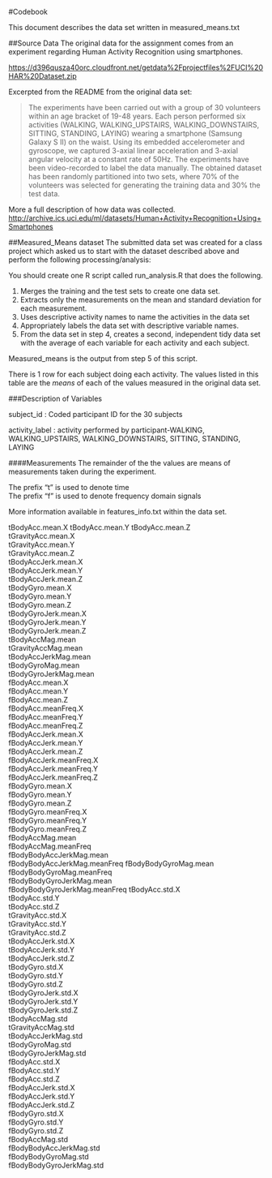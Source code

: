 #Codebook

This document describes the data set written in measured_means.txt

##Source Data 
The original data for the assignment comes from an experiment regarding Human Activity Recognition using smartphones.  

https://d396qusza40orc.cloudfront.net/getdata%2Fprojectfiles%2FUCI%20HAR%20Dataset.zip

Excerpted from the README from the original data set:
>The experiments have been carried out with a group of 30 volunteers within an age bracket of 19-48 years. Each person performed six activities (WALKING, WALKING_UPSTAIRS, WALKING_DOWNSTAIRS, SITTING, STANDING, LAYING) wearing a smartphone (Samsung Galaxy S II) on the waist. Using its embedded accelerometer and gyroscope, we captured 3-axial linear acceleration and 3-axial angular velocity at a constant rate of 50Hz. The experiments have been video-recorded to label the data manually. The obtained dataset has been randomly partitioned into two sets, where 70% of the volunteers was selected for generating the training data and 30% the test data. 

More a full description of how data was collected.
http://archive.ics.uci.edu/ml/datasets/Human+Activity+Recognition+Using+Smartphones 

##Measured_Means dataset
The submitted data set was created for a class project which asked us to start with the dataset described above and perform the following processing/analysis:

You should create one R script called run_analysis.R that does the following. 
1.  Merges the training and the test sets to create one data set.
2.  Extracts only the measurements on the mean and standard deviation for each measurement. 
3.  Uses descriptive activity names to name the activities in the data set
4.  Appropriately labels the data set with descriptive variable names. 
5.  From the data set in step 4, creates a second, independent tidy data set with the average of each variable for each activity and each subject.

Measured_means is the output from step 5 of this script.

There is 1 row for each subject doing each activity.  The values listed in this table are the *means* of each of the values measured in the original data set.

###Description of Variables


subject_id                  : Coded participant ID for the 30 subjects

activity_label              : activity performed by participant-WALKING, WALKING_UPSTAIRS, WALKING_DOWNSTAIRS, SITTING, STANDING, LAYING

####Measurements
The remainder of the the values are means of measurements taken during the experiment.  

  The prefix “t” is used to denote time  
  The prefix “f” is used to denote frequency domain signals

More information available in features_info.txt within the data set.

tBodyAcc.mean.X
tBodyAcc.mean.Y
tBodyAcc.mean.Z             
tGravityAcc.mean.X           
tGravityAcc.mean.Y           
tGravityAcc.mean.Z           
tBodyAccJerk.mean.X          
tBodyAccJerk.mean.Y          
tBodyAccJerk.mean.Z          
tBodyGyro.mean.X             
tBodyGyro.mean.Y             
tBodyGyro.mean.Z             
tBodyGyroJerk.mean.X         
tBodyGyroJerk.mean.Y         
tBodyGyroJerk.mean.Z         
tBodyAccMag.mean             
tGravityAccMag.mean          
tBodyAccJerkMag.mean         
tBodyGyroMag.mean            
tBodyGyroJerkMag.mean        
fBodyAcc.mean.X              
fBodyAcc.mean.Y              
fBodyAcc.mean.Z              
fBodyAcc.meanFreq.X          
fBodyAcc.meanFreq.Y          
fBodyAcc.meanFreq.Z          
fBodyAccJerk.mean.X          
fBodyAccJerk.mean.Y          
fBodyAccJerk.mean.Z          
fBodyAccJerk.meanFreq.X      
fBodyAccJerk.meanFreq.Y      
fBodyAccJerk.meanFreq.Z      
fBodyGyro.mean.X             
fBodyGyro.mean.Y             
fBodyGyro.mean.Z             
fBodyGyro.meanFreq.X         
fBodyGyro.meanFreq.Y         
fBodyGyro.meanFreq.Z         
fBodyAccMag.mean             
fBodyAccMag.meanFreq         
fBodyBodyAccJerkMag.mean     
fBodyBodyAccJerkMag.meanFreq 
fBodyBodyGyroMag.mean        
fBodyBodyGyroMag.meanFreq    
fBodyBodyGyroJerkMag.mean    
fBodyBodyGyroJerkMag.meanFreq
tBodyAcc.std.X               
tBodyAcc.std.Y               
tBodyAcc.std.Z               
tGravityAcc.std.X            
tGravityAcc.std.Y            
tGravityAcc.std.Z            
tBodyAccJerk.std.X           
tBodyAccJerk.std.Y           
tBodyAccJerk.std.Z           
tBodyGyro.std.X              
tBodyGyro.std.Y              
tBodyGyro.std.Z              
tBodyGyroJerk.std.X          
tBodyGyroJerk.std.Y          
tBodyGyroJerk.std.Z          
tBodyAccMag.std              
tGravityAccMag.std           
tBodyAccJerkMag.std          
tBodyGyroMag.std             
tBodyGyroJerkMag.std         
fBodyAcc.std.X               
fBodyAcc.std.Y               
fBodyAcc.std.Z               
fBodyAccJerk.std.X           
fBodyAccJerk.std.Y           
fBodyAccJerk.std.Z           
fBodyGyro.std.X              
fBodyGyro.std.Y              
fBodyGyro.std.Z              
fBodyAccMag.std              
fBodyBodyAccJerkMag.std      
fBodyBodyGyroMag.std         
fBodyBodyGyroJerkMag.std     
